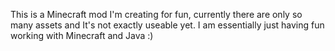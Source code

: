This is a Minecraft mod I'm creating for fun, currently there are only so many assets and It's not exactly useable yet. 
I am essentially just having fun working with Minecraft and Java :)
